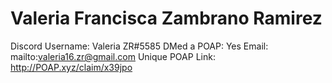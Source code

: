 # Valeria Francisca Zambrano Ramirez

Discord Username: Valeria ZR#5585
DMed a POAP: Yes
Email: mailto:valeria16.zr@gmail.com
Unique POAP Link: http://POAP.xyz/claim/x39jpo